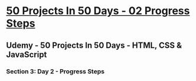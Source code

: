 # [50 Projects In 50 Days - 02 Progress Steps](https://arpadgbondor.github.io/50_Projects_In_50_Days-02_Progress_Steps/)

## Udemy - 50 Projects In 50 Days - HTML, CSS & JavaScript
### Section 3: Day 2 - Progress Steps
